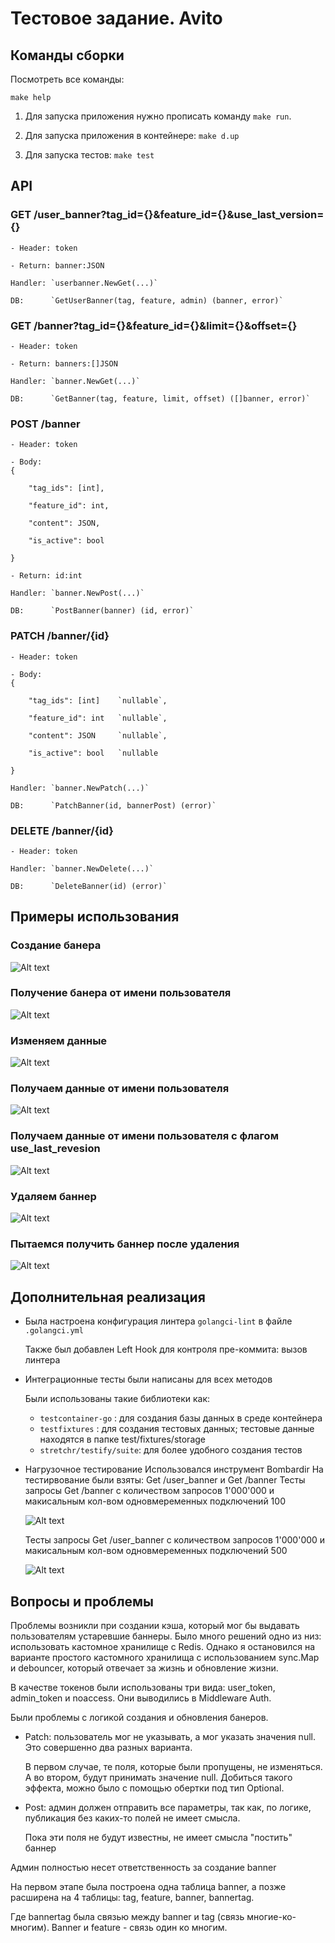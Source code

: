 # Тестовое задание. Avito
## Команды сборки
Посмотреть все команды:
```
make help
```

1. Для запуска приложения нужно прописать команду `make run`.

2. Для запуска приложения в контейнере: `make d.up`

3. Для запуска тестов: `make test`

## API

### GET /user_banner?tag_id={}&feature_id={}&use_last_version={}

    - Header: token

    - Return: banner:JSON

    Handler: `userbanner.NewGet(...)`

    DB:      `GetUserBanner(tag, feature, admin) (banner, error)`

### GET /banner?tag_id={}&feature_id={}&limit={}&offset={}

    - Header: token

    - Return: banners:[]JSON

    Handler: `banner.NewGet(...)`

    DB:      `GetBanner(tag, feature, limit, offset) ([]banner, error)`


### POST /banner

    - Header: token

    - Body:
    {

        "tag_ids": [int],

        "feature_id": int,

        "content": JSON,

        "is_active": bool

    }
    
    - Return: id:int

    Handler: `banner.NewPost(...)`

    DB:      `PostBanner(banner) (id, error)`

### PATCH /banner/{id}

    - Header: token

    - Body:
    {

        "tag_ids": [int]    `nullable`,

        "feature_id": int   `nullable`,

        "content": JSON     `nullable`,

        "is_active": bool   `nullable

    }
    
    Handler: `banner.NewPatch(...)`

    DB:      `PatchBanner(id, bannerPost) (error)`

### DELETE /banner/{id}

    - Header: token

    Handler: `banner.NewDelete(...)`

    DB:      `DeleteBanner(id) (error)`


## Примеры использования
### Создание банера
![Alt text](https://github.com/AnxVit/avito/tree/main/photo/post.jpg?raw=true)
### Получение банера от имени пользователя
![Alt text](https://github.com/AnxVit/avito/tree/main/photo/user_get.jpg?raw=true)
### Изменяем данные
![Alt text](https://github.com/AnxVit/avito/tree/main/photo/patch.jpg?raw=true)
### Получаем данные от имени пользователя
![Alt text](https://github.com/AnxVit/avito/tree/main/photo/user_get2.jpg?raw=true)
### Получаем данные от имени пользователя с флагом use_last_revesion
![Alt text](https://github.com/AnxVit/avito/tree/main/photo/user_get_last.jpg?raw=true)

### Удаляем баннер
![Alt text](https://github.com/AnxVit/avito/tree/main/photo/delete.jpg?raw=true)
### Пытаемся получить баннер после удаления
![Alt text](https://github.com/AnxVit/avito/tree/main/photo/get_delete.jpg?raw=true)

## Дополнительная реализация
- Была настроена конфигурация линтера `golangci-lint` в файле `.golangci.yml`

    Также был добавлен Left Hook для контроля пре-коммита: вызов линтера

- Интеграционные тесты были написаны для всех методов
    
    Были использованы такие библиотеки как:
    - `testcontainer-go`      : для создания базы данных в среде контейнера
    - `testfixtures`          : для создания тестовых данных; тестовые данные находятся в папке test/fixtures/storage
    - `stretchr/testify/suite`: для более удобного создания тестов
- Нагрузочное тестирование
    Использовался инструмент Bombardir
    На тестирвование были взяты: Get /user_banner и Get /banner
    Тесты запросы Get /banner с количеством запросов 1'000'000 и макисальным кол-вом одновмеременных подключений 100

    ![Alt text][def1]

    Тесты запросы Get /user_banner с количеством запросов 1'000'000 и макисальным кол-вом одновмеременных подключений 500

    ![Alt text][def2]

## Вопросы и проблемы
Проблемы возникли при создании кэша, который мог бы выдавать пользователям устаревшие баннеры.
Было много решений одно из низ: использовать кастомное хранилище с Redis. Однако я остановился
на варианте простого кастомного хранилища с использованием sync.Map и debouncer, который отвечает
за жизнь и обновление жизни.

В качестве токенов были использованы три вида: user_token, admin_token и noaccess.
Они выводились в Middleware Auth.

Были проблемы с логикой создания и обновления банеров.

- Patch: пользователь мог не указывать, а мог указать значения null. Это совершенно два разных варианта.

    В первом случае, те поля, которые были пропущены, не изменяться. А во втором, будут принимать значение null.
Добиться такого эффекта, можно было с помощью обертки под тип Optional.

- Post: админ должен отправить все параметры, так как, по логике, публикация без каких-то полей не имеет смысла.

    Пока эти поля не будут известны, не имеет смысла "постить" баннер

Админ полностью несет ответственность за создание banner

На первом этапе была построена одна таблица banner, а позже расширена на 4 таблицы: tag, feature, banner, bannertag.

Где bannertag была связью между banner и tag (связь многие-ко-многим). Banner и feature - связь один ко многим.  

[def1]: https://github.com/AnxVit/avito/tree/main/photo/bench_admin.jpg?raw=true
[def2]: https://github.com/AnxVit/avito/tree/main/photo/bench_user.jpg?raw=true